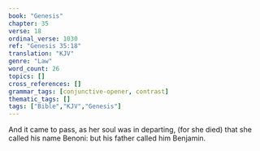 ```yaml
---
book: "Genesis"
chapter: 35
verse: 18
ordinal_verse: 1030
ref: "Genesis 35:18"
translation: "KJV"
genre: "Law"
word_count: 26
topics: []
cross_references: []
grammar_tags: [conjunctive-opener, contrast]
thematic_tags: []
tags: ["Bible","KJV","Genesis"]
---
```

And it came to pass, as her soul was in departing, (for she died) that she called his name Benoni: but his father called him Benjamin.
